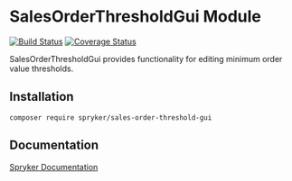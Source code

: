 # SalesOrderThresholdGui Module
[![Build Status](https://travis-ci.org/spryker/sales-order-threshold-gui.svg)](https://travis-ci.org/spryker/sales-order-threshold-gui)
[![Coverage Status](https://coveralls.io/repos/github/spryker/sales-order-threshold-gui/badge.svg)](https://coveralls.io/github/spryker/sales-order-threshold-gui)

SalesOrderThresholdGui provides functionality for editing minimum order value thresholds.

## Installation

```
composer require spryker/sales-order-threshold-gui
```

## Documentation

[Spryker Documentation](https://academy.spryker.com/developing_with_spryker/module_guide/modules.html)
